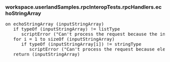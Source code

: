 ### workspace.userlandSamples.rpcInteropTests.rpcHandlers.echoStringArray
<pre>
on echoStringArray (inputStringArray)
   if typeOf (inputStringArray) != listType
      scriptError ("Can't process the request because the input parameter was not an array of strings.")
   for i = 1 to sizeOf (inputStringArray)
      if typeOf (inputStringArray[i]) != stringType
         scriptError ("Can't process the request because element " + i + " (1-based) is not a string.")
   return (inputStringArray)

</pre>